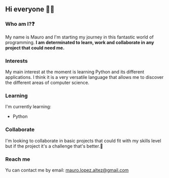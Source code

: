 ## Hi everyone 👋🏻
### Who am I?❓

My name is Mauro and I'm starting my journey in this fantastic world of programming.
**I am determinated to learn, work and collaborate in any project that could need me.**

### Interests

My main interest at the moment is learning Python and its different applications. I think it is a very versatile language that allows me to discover the different areas of computer science.

### Learning

I'm currently learning:
- Python

### Collaborate

I'm looking to collaborate in basic projects that could fit with my skills level but if the project it's a challenge that's better.🤝

### Reach me

Yu can contact me by email:
mauro.lopez.altez@gmail.com
